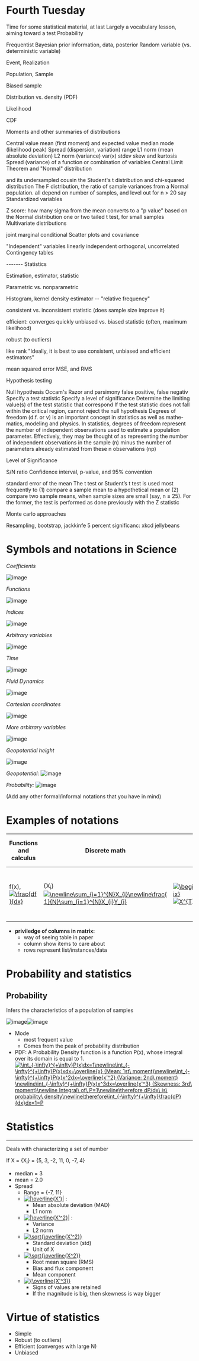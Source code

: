 # Fourth Tuesday
Time for some statistical material, at last
Largely a vocabulary lesson, aiming toward a test
Probability

Frequentist
Bayesian
prior information, data, posterior
Random variable (vs. deterministic variable)

Event, Realization

Population, Sample

Biased sample

Distribution vs. density (PDF)

Likelihood

CDF

Moments and other summaries of distributions

Central value
mean (first moment) and expected value
median
mode (likelihood peak)
Spread (dispersion, variation)
range
L1 norm (mean absolute deviation)
L2 norm (variance) var(x)
stdev
skew and kurtosis Spread (variance) of a function or combination of variables
Central Limit Theorem and "Normal" distribution

and its undersampled cousin the Student's t distribution
and chi-squared distribution
The F distribution, the ratio of sample variances from a Normal population.
all depend on number of samples, and level out for n > 20 say
Standardized variables

Z score: how many sigma from the mean
converts to a "p value" based on the Normal distribution
one or two tailed
t test, for small samples
Multivariate distributions

joint
marginal
conditional
Scatter plots and covariance

"Independent" variables
linearly independent
orthogonal, uncorrelated
Contingency tables

------- Statistics

Estimation, estimator, statistic

Parametric vs. nonparametric

Histogram, kernel density estimator -- "relative frequency"

consistent vs. inconsistent statistic (does sample size improve it)

efficient: converges quickly
unbiased vs. biased statistic (often, maximum likelihood)

robust (to outliers)

like rank
"Ideally, it is best to use consistent, unbiased and efficient estimators"

mean squared error MSE, and RMS

Hypothesis testing

Null hypothesis
Occam's Razor and parsimony
false positive, false negativ
Specify a test statistic
Specify a level of significance
Determine the limiting value(s) of the test statistic that correspond
If the test statistic does not fall within the critical region, cannot reject the null hypothesis
Degrees of freedom (d.f. or ν) is an important concept in statistics as well as mathe- matics, modeling and physics. In statistics, degrees of freedom represent the number of independent observations used to estimate a population parameter. Effectively, they may be thought of as representing the number of independent observations in the sample (n) minus the number of parameters already estimated from these n observations (np)

Level of Significance

S/N ratio
Confidence interval, p-value, and 95% convention

standard error of the mean
The t test or Student’s t test is used most frequently to (1) compare a sample mean to a hypothetical mean or (2) compare two sample means, when sample sizes are small (say, n ≤ 25). For the former, the test is performed as done previously with the Z statistic

Monte carlo approaches

Resampling, bootstrap, jackkinfe
5 percent significanc: xkcd jellybeans


# Symbols and notations in Science

*Coefficients* 

![image](https://latex.codecogs.com/gif.latex?\newline&space;{\color{Red}&space;a}\newline&space;{\color{Red}&space;b}\newline&space;{\color{Red}&space;c}\newline&space;{\color{Red}&space;d})

*Functions*

![image](https://latex.codecogs.com/gif.latex?\newline&space;{\color{Red}&space;e}\newline&space;{\color{Red}&space;f}\newline&space;{\color{Red}&space;g}\newline&space;{\color{Red}&space;h})

*Indices*

![image](https://latex.codecogs.com/gif.latex?\newline&space;{\color{Red}&space;i}\newline&space;{\color{Red}&space;j}\newline&space;{\color{Red}&space;k}\newline&space;{\color{Red}&space;l}\newline&space;{\color{Red}&space;m}\newline&space;{\color{Red}&space;n})

*Arbitrary variables*

![image](https://latex.codecogs.com/gif.latex?\newline&space;{\color{Red}&space;p}\newline&space;{\color{Red}&space;q}\newline&space;{\color{Red}&space;r}\newline&space;{\color{Red}&space;s})

*Time*

![image](https://latex.codecogs.com/gif.latex?\newline&space;{\color{Red}&space;t})

*Fluid Dynamics*

![image](https://latex.codecogs.com/gif.latex?\newline&space;{\color{Red}&space;u}\newline&space;{\color{Red}&space;v}\newline&space;{\color{Red}&space;w})

*Cartesian coordinates*

![image](https://latex.codecogs.com/gif.latex?\newline&space;{\color{Red}&space;x}\newline&space;{\color{Red}&space;y}\newline&space;{\color{Red}&space;z})

*More arbitrary variables*

![image](https://latex.codecogs.com/gif.latex?\newline&space;{\color{Red}&space;X}\newline&space;{\color{Red}&space;Y})

*Geopotential height*

![image](https://latex.codecogs.com/gif.latex?\newline&space;{\color{Red}&space;Z})

*Geopotential:* ![image](https://latex.codecogs.com/gif.latex?\newline&space;{\color{Red}&space;\psi})

*Probability:* ![image](https://latex.codecogs.com/gif.latex?\newline&space;{\color{Red}&space;P})

(Add any other formal/informal notations that you have in mind)



# Examples of notations

Functions and calculus |  Discrete math  |  Matrix notation  | Informal (prime and bar)  |  Pseudo/real code  
-----------------------|-----------------|-------------------|---------------------------|-------------
f(x), <a href="https://www.codecogs.com/eqnedit.php?latex=\frac{df}{dx}" target="_blank"><img src="https://latex.codecogs.com/gif.latex?\frac{df}{dx}" title="\frac{df}{dx}" /></a>   |  {X<sub>i</sub>} <a href="https://www.codecogs.com/eqnedit.php?latex=\newline\sum_{i=1}^{N}X_{i}\newline\frac{1}{N}\sum_{i=1}^{N}X_{i}Y_{i}" target="_blank"><img src="https://latex.codecogs.com/gif.latex?\newline\sum_{i=1}^{N}X_{i}\newline\frac{1}{N}\sum_{i=1}^{N}X_{i}Y_{i}" title="\newline\sum_{i=1}^{N}X_{i}\newline\frac{1}{N}\sum_{i=1}^{N}X_{i}Y_{i}" /></a> |  <a href="https://www.codecogs.com/eqnedit.php?latex=\begin{bmatrix}X_{1}\\X_{2}\\.\\.\\.\\X_{3}\\\end{bmatrix}" target="_blank"><img src="https://latex.codecogs.com/gif.latex?\begin{bmatrix}X_{1}\\X_{2}\\.\\.\\.\\X_{3}\\\end{bmatrix}" title="\begin{bmatrix}X_{1}\\X_{2}\\.\\.\\.\\X_{3}\\\end{bmatrix}" /></a><a href="https://www.codecogs.com/eqnedit.php?latex=X^{T}Y&space;=&space;Y^{T}X&space;(\neq&space;XY^{T}&space;or&space;YX^{T})" target="_blank"><img src="https://latex.codecogs.com/gif.latex?X^{T}Y&space;=&space;Y^{T}X&space;(\neq&space;XY^{T}&space;or&space;YX^{T})" title="X^{T}Y = Y^{T}X (\neq XY^{T} or YX^{T})" /></a>| <a href="https://www.codecogs.com/eqnedit.php?latex=X^{T}Y&space;=&space;Y^{T}X&space;(\neq&space;XY^{T}&space;or&space;YX^{T})" target="_blank"><img src="https://latex.codecogs.com/gif.latex?X^{T}Y&space;=&space;Y^{T}X&space;(\neq&space;XY^{T}&space;or&space;YX^{T})" title="X^{T}Y = Y^{T}X (\neq XY^{T} or YX^{T})" /></a>  | cov(X,Y)

* **priviledge of columns in matrix:**
    * way of seeing table in paper 
    * column show items to care about
    * rows represent list/instances/data 
    


# Probability and statistics

Probability 
-----------------------
Infers the characteristics of a population of samples

![image](https://upload.wikimedia.org/wikipedia/commons/thumb/d/de/Comparison_mean_median_mode.svg/320px-Comparison_mean_median_mode.svg.png)![image](http://analystnotes.com/graph/quan/SS02SBloso1.gif)
* Mode 
  * most frequent value
  * Comes from the peak of probability distribution  
* PDF: A Probability Density function is a function P(x), whose integral over its domain is equal to 1.
<a href="https://www.codecogs.com/eqnedit.php?latex=\int_{-\infty}^{&plus;\infty}P(x)dx=1\newline\int_{-\infty}^{&plus;\infty}P(x)xdx=\overline{x}&space;(Mean:&space;1st\&space;moment)\newline\int_{-\infty}^{&plus;\infty}P(x)x^2dx=\overline{x'^2}&space;(Variance:&space;2nd\&space;moment)&space;\newline\int_{-\infty}^{&plus;\infty}P(x)x^3dx=\overline{x'^3}&space;(Skewness:&space;3rd\&space;moment)\newline&space;Integral\&space;of\&space;P=1\newline\therefore&space;dP/dx\&space;is\&space;probability\&space;density\newline\therefore\int_{-\infty}^{&plus;\infty}\frac{dP}{dx}dx=1=P" target="_blank"><img src="https://latex.codecogs.com/gif.latex?\int_{-\infty}^{&plus;\infty}P(x)dx=1\newline\int_{-\infty}^{&plus;\infty}P(x)xdx=\overline{x}&space;(Mean:&space;1st\&space;moment)\newline\int_{-\infty}^{&plus;\infty}P(x)x^2dx=\overline{x'^2}&space;(Variance:&space;2nd\&space;moment)&space;\newline\int_{-\infty}^{&plus;\infty}P(x)x^3dx=\overline{x'^3}&space;(Skewness:&space;3rd\&space;moment)\newline&space;Integral\&space;of\&space;P=1\newline\therefore&space;dP/dx\&space;is\&space;probability\&space;density\newline\therefore\int_{-\infty}^{&plus;\infty}\frac{dP}{dx}dx=1=P" title="\int_{-\infty}^{+\infty}P(x)dx=1\newline\int_{-\infty}^{+\infty}P(x)xdx=\overline{x} (Mean: 1st\ moment)\newline\int_{-\infty}^{+\infty}P(x)x^2dx=\overline{x'^2} (Variance: 2nd\ moment) \newline\int_{-\infty}^{+\infty}P(x)x^3dx=\overline{x'^3} (Skewness: 3rd\ moment)\newline Integral\ of\ P=1\newline\therefore dP/dx\ is\ probability\ density\newline\therefore\int_{-\infty}^{+\infty}\frac{dP}{dx}dx=1=P" /></a>


# Statistics
-----------------------
Deals with characterizing a set of number

If X = {X<sub>i</sub>} = {5, 3, -2, 11, 0, -7, 4}
* median = 3
* mean = 2.0
* Spread
  * Range = {-7, 11}
  * <a href="https://www.codecogs.com/eqnedit.php?latex=|\overline{X'}|" target="_blank"><img src="https://latex.codecogs.com/gif.latex?|\overline{X'}|" title="|\overline{X'}|" /></a> :
    * Mean absolute deviation (MAD)
    * L1 norm
  * <a href="https://www.codecogs.com/eqnedit.php?latex=|\overline{X'^2}|" target="_blank"><img src="https://latex.codecogs.com/gif.latex?|\overline{X'^2}|" title="|\overline{X'^2}|" /></a> :
    * Variance
    * L2 norm
  * <a href="https://www.codecogs.com/eqnedit.php?latex=\sqrt{\overline{X'^2}}" target="_blank"><img src="https://latex.codecogs.com/gif.latex?\sqrt{\overline{X'^2}}" title="\sqrt{\overline{X'^2}}" /></a>
    * Standard deviation (std)
    * Unit of X
  * <a href="https://www.codecogs.com/eqnedit.php?latex=\sqrt{\overline{X^2}}" target="_blank"><img src="https://latex.codecogs.com/gif.latex?\sqrt{\overline{X^2}}" title="\sqrt{\overline{X^2}}" /></a>
    * Root mean square (RMS)
    * Bias and flux component
    * Mean component
  * <a href="https://www.codecogs.com/eqnedit.php?latex={\overline{X'^3}}" target="_blank"><img src="https://latex.codecogs.com/gif.latex?{\overline{X'^3}}" title="{\overline{X'^3}}" /></a>
    * Signs of values are retained
    * If the magnitude is big, then skewness is way bigger
    
    
 # Virtue of statistics
 * Simple
 * Robust (to outliers)
 * Efficient (converges with large N)
 * Unbiased
